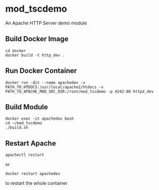 # mod_tscdemo

An Apache HTTP Server demo module

## Build Docker Image

    cd docker
    docker build -t http_dev .

## Run Docker Container

    docker run -dit --name apachedev -v PATH_TO_HTDOCS:/usr/local/apache2/htdocs -v PATH_TO_APACHE_MOD_SRC_DIR:/root/mod_tscdemo -p 4242:80 httpd_dev

## Build Module

    docker exec -it apachedev bash
    cd ~/mod_tscdemo
    ./build.sh

## Restart Apache

    apachectl restart

or

    docker restart apachedev

to restart the whole container

